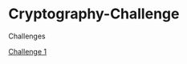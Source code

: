 # Cryptography-Challenge
Challenges

[Challenge 1](https://vcloud25.github.io/Cryptography-Challenge/Challenge%201/)
